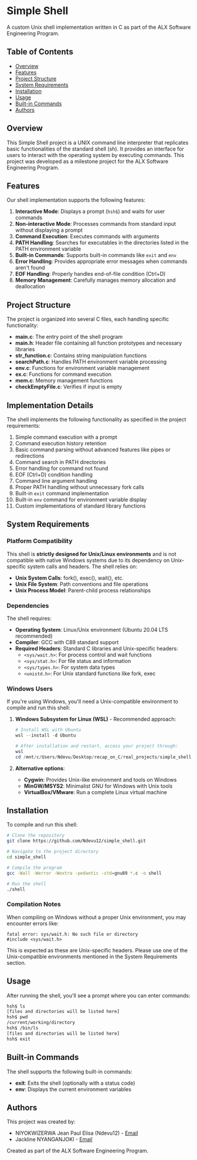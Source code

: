# Simple Shell

A custom Unix shell implementation written in C as part of the ALX Software Engineering Program.

## Table of Contents

- [Overview](#overview)
- [Features](#features)
- [Project Structure](#project-structure)
- [System Requirements](#system-requirements)
- [Installation](#installation)
- [Usage](#usage)
- [Built-in Commands](#built-in-commands)
- [Authors](#authors)

## Overview

This Simple Shell project is a UNIX command line interpreter that replicates basic functionalities of the standard shell (sh). It provides an interface for users to interact with the operating system by executing commands. This project was developed as a milestone project for the ALX Software Engineering Program.

## Features

Our shell implementation supports the following features:

1. **Interactive Mode**: Displays a prompt (`hsh$`) and waits for user commands
2. **Non-interactive Mode**: Processes commands from standard input without displaying a prompt
3. **Command Execution**: Executes commands with arguments
4. **PATH Handling**: Searches for executables in the directories listed in the PATH environment variable
5. **Built-in Commands**: Supports built-in commands like `exit` and `env`
6. **Error Handling**: Provides appropriate error messages when commands aren't found
7. **EOF Handling**: Properly handles end-of-file condition (Ctrl+D)
8. **Memory Management**: Carefully manages memory allocation and deallocation

## Project Structure

The project is organized into several C files, each handling specific functionality:

- **main.c**: The entry point of the shell program
- **main.h**: Header file containing all function prototypes and necessary libraries
- **str_function.c**: Contains string manipulation functions
- **searchPath.c**: Handles PATH environment variable processing
- **env.c**: Functions for environment variable management
- **ex.c**: Functions for command execution
- **mem.c**: Memory management functions
- **checkEmptyFile.c**: Verifies if input is empty

## Implementation Details

The shell implements the following functionality as specified in the project requirements:

1. Simple command execution with a prompt
2. Command execution history retention
3. Basic command parsing without advanced features like pipes or redirections
4. Command search in PATH directories
5. Error handling for command not found
6. EOF (Ctrl+D) condition handling
7. Command line argument handling
8. Proper PATH handling without unnecessary fork calls
9. Built-in `exit` command implementation
10. Built-in `env` command for environment variable display
11. Custom implementations of standard library functions

## System Requirements

### Platform Compatibility

This shell is **strictly designed for Unix/Linux environments** and is not compatible with native Windows systems due to its dependency on Unix-specific system calls and headers. The shell relies on:

- **Unix System Calls**: fork(), exec(), wait(), etc.
- **Unix File System**: Path conventions and file operations
- **Unix Process Model**: Parent-child process relationships

### Dependencies

The shell requires:

- **Operating System**: Linux/Unix environment (Ubuntu 20.04 LTS recommended)
- **Compiler**: GCC with C89 standard support
- **Required Headers**: Standard C libraries and Unix-specific headers:
  - `<sys/wait.h>`: For process control and wait functions
  - `<sys/stat.h>`: For file status and information
  - `<sys/types.h>`: For system data types
  - `<unistd.h>`: For Unix standard functions like fork, exec

### Windows Users

If you're using Windows, you'll need a Unix-compatible environment to compile and run this shell:

1. **Windows Subsystem for Linux (WSL)** - Recommended approach:

   ```powershell
   # Install WSL with Ubuntu
   wsl --install -d Ubuntu
   
   # After installation and restart, access your project through:
   wsl
   cd /mnt/c/Users/Ndevu/Desktop/recap_on_C/real_projects/simple_shell
   ```

2. **Alternative options**:
   - **Cygwin**: Provides Unix-like environment and tools on Windows
   - **MinGW/MSYS2**: Minimalist GNU for Windows with Unix tools
   - **VirtualBox/VMware**: Run a complete Linux virtual machine

## Installation

To compile and run this shell:

```bash
# Clone the repository
git clone https://github.com/Ndevu12/simple_shell.git

# Navigate to the project directory
cd simple_shell

# Compile the program
gcc -Wall -Werror -Wextra -pedantic -std=gnu89 *.c -o shell

# Run the shell
./shell
```

### Compilation Notes

When compiling on Windows without a proper Unix environment, you may encounter errors like:

```
fatal error: sys/wait.h: No such file or directory
#include <sys/wait.h>
```

This is expected as these are Unix-specific headers. Please use one of the Unix-compatible environments mentioned in the System Requirements section.

## Usage

After running the shell, you'll see a prompt where you can enter commands:

```bash
hsh$ ls
[files and directories will be listed here]
hsh$ pwd
/current/working/directory
hsh$ /bin/ls
[files and directories will be listed here]
hsh$ exit
```

## Built-in Commands

The shell supports the following built-in commands:

- **exit**: Exits the shell (optionally with a status code)
- **env**: Displays the current environment variables

## Authors

This project was created by:

- NIYOKWIZERWA Jean Paul Elisa (Ndevu12) - [Email](mailto:niyokwizerwajeanpaulelisa@gmail.com)
- Jackline NYANGANJOKI - [Email](mailto:jacklinenyaganjoki@gmail.com)

Created as part of the ALX Software Engineering Program.
